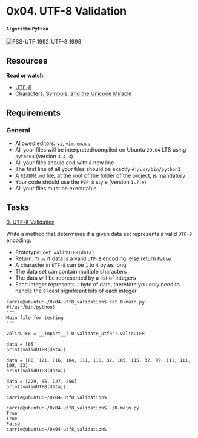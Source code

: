 # 0x04. UTF-8 Validation
#### `Algorithm` `Python`
![FSS-UTF_1992_UTF-8_1993](https://github.com/samuelselasi/alx-interview/assets/85158665/1c44f57a-ca98-4e17-96c4-63ff5d919368)

## Resources
**Read or watch**:

* [UTF-8](https://en.wikipedia.org/wiki/UTF-8)
* [Characters, Symbols, and the Unicode Miracle](https://www.youtube.com/watch?v=MijmeoH9LT4)

## Requirements
### General
* Allowed editors: `vi`, `vim`, `emacs`
* All your files will be interpreted/compiled on Ubuntu `20.04` LTS using `python3` (version `3.4.3`)
* All your files should end with a new line
* The first line of all your files should be exactly `#!/usr/bin/python3`
* A `README.md` file, at the root of the folder of the project, is mandatory
* Your code should use the `PEP 8` style (version `1.7.x`)
* All your files must be executable

## Tasks

[0. UTF-8 Validation](./0-validate_utf8.py)

Write a method that determines if a given data set represents a valid `UTF-8` encoding.

* Prototype: `def validUTF8(data)`
* Return: `True` if data is a valid `UTF-8` encoding, else return `False`
* A character in `UTF-8` can be `1` to `4` bytes long
* The data set can contain multiple characters
* The data will be represented by a list of integers
* Each integer represents `1` byte of data, therefore you only need to handle the `8` least significant bits of each integer

```
carrie@ubuntu:~/0x04-utf8_validation$ cat 0-main.py
#!/usr/bin/python3
"""
Main file for testing
"""

validUTF8 = __import__('0-validate_utf8').validUTF8

data = [65]
print(validUTF8(data))

data = [80, 121, 116, 104, 111, 110, 32, 105, 115, 32, 99, 111, 111, 108, 33]
print(validUTF8(data))

data = [229, 65, 127, 256]
print(validUTF8(data))

carrie@ubuntu:~/0x04-utf8_validation$
```
```
carrie@ubuntu:~/0x04-utf8_validation$ ./0-main.py
True
True
False
carrie@ubuntu:~/0x04-utf8_validation$
```
